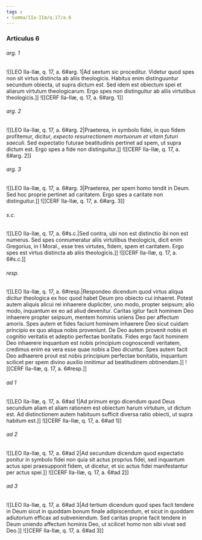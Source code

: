 ```yaml
---
tags : 
- Summa/IIa-IIæ/q.17/a.6
---
```


### Articulus 6

###### arg. 1
![[LEO IIa-IIæ, q. 17, a. 6#arg. 1|Ad sextum sic proceditur. Videtur quod spes non sit virtus distincta ab aliis theologicis. Habitus enim distinguuntur secundum obiecta, ut supra dictum est. Sed idem est obiectum spei et aliarum virtutum theologicarum. Ergo spes non distinguitur ab aliis virtutibus theologicis.]]
![[CERF IIa-IIæ, q. 17, a. 6#arg. 1]]

###### arg. 2
![[LEO IIa-IIæ, q. 17, a. 6#arg. 2|Praeterea, in symbolo fidei, in quo fidem profitemur, dicitur, *expecto resurrectionem mortuorum et vitam futuri saeculi*. Sed expectatio futurae beatitudinis pertinet ad spem, ut supra dictum est. Ergo spes a fide non distinguitur.]]
![[CERF IIa-IIæ, q. 17, a. 6#arg. 2]]

###### arg. 3
![[LEO IIa-IIæ, q. 17, a. 6#arg. 3|Praeterea, per spem homo tendit in Deum. Sed hoc proprie pertinet ad caritatem. Ergo spes a caritate non distinguitur.]]
![[CERF IIa-IIæ, q. 17, a. 6#arg. 3]]

###### s.c.
![[LEO IIa-IIæ, q. 17, a. 6#s.c.|Sed contra, ubi non est distinctio ibi non est numerus. Sed spes connumeratur aliis virtutibus theologicis, dicit enim Gregorius, in I Moral., esse tres virtutes, fidem, spem et caritatem. Ergo spes est virtus distincta ab aliis theologicis.]]
![[CERF IIa-IIæ, q. 17, a. 6#s.c.]]

###### resp.
![[LEO IIa-IIæ, q. 17, a. 6#resp.|Respondeo dicendum quod virtus aliqua dicitur theologica ex hoc quod habet Deum pro obiecto cui inhaeret. Potest autem aliquis alicui rei inhaerere dupliciter, uno modo, propter seipsum; alio modo, inquantum ex eo ad aliud devenitur. Caritas igitur facit hominem Deo inhaerere propter seipsum, mentem hominis uniens Deo per affectum amoris. Spes autem et fides faciunt hominem inhaerere Deo sicut cuidam principio ex quo aliqua nobis proveniunt. De Deo autem provenit nobis et cognitio veritatis et adeptio perfectae bonitatis. Fides ergo facit hominem Deo inhaerere inquantum est nobis principium cognoscendi veritatem, credimus enim ea vera esse quae nobis a Deo dicuntur. Spes autem facit Deo adhaerere prout est nobis principium perfectae bonitatis, inquantum scilicet per spem divino auxilio innitimur ad beatitudinem obtinendam.]]
![[CERF IIa-IIæ, q. 17, a. 6#resp.]]

###### ad 1
![[LEO IIa-IIæ, q. 17, a. 6#ad 1|Ad primum ergo dicendum quod Deus secundum aliam et aliam rationem est obiectum harum virtutum, ut dictum est. Ad distinctionem autem habituum sufficit diversa ratio obiecti, ut supra habitum est.]]
![[CERF IIa-IIæ, q. 17, a. 6#ad 1]]

###### ad 2
![[LEO IIa-IIæ, q. 17, a. 6#ad 2|Ad secundum dicendum quod expectatio ponitur in symbolo fidei non quia sit actus proprius fidei, sed inquantum actus spei praesupponit fidem, ut dicetur, et sic actus fidei manifestantur per actus spei.]]
![[CERF IIa-IIæ, q. 17, a. 6#ad 2]]

###### ad 3
![[LEO IIa-IIæ, q. 17, a. 6#ad 3|Ad tertium dicendum quod spes facit tendere in Deum sicut in quoddam bonum finale adipiscendum, et sicut in quoddam adiutorium efficax ad subveniendum. Sed caritas proprie facit tendere in Deum uniendo affectum hominis Deo, ut scilicet homo non sibi vivat sed Deo.]]
![[CERF IIa-IIæ, q. 17, a. 6#ad 3]]

